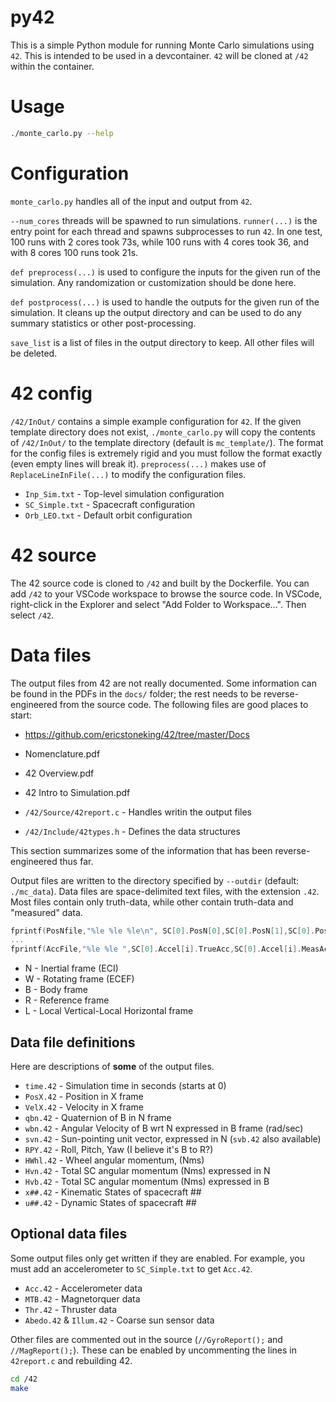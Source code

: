 
# py42

This is a simple Python module for running Monte Carlo simulations using `42`. This is intended to be used in a devcontainer. `42` will be cloned at `/42` within the container.



# Usage

```bash
./monte_carlo.py --help
```



# Configuration

`monte_carlo.py` handles all of the input and output from `42`. 

`--num_cores` threads will be spawned to run simulations. `runner(...)` is the entry point for each thread and spawns subprocesses to run `42`. In one test, 100 runs with 2 cores took 73s, while 100 runs with 4 cores took 36, and with 8 cores 100 runs took 21s.

`def preprocess(...)` is used to configure the inputs for the given run of the simulation. Any randomization or customization should be done here.

`def postprocess(...)` is used to handle the outputs for the given run of the simulation. It cleans up the output directory and can be used to do any summary statistics or other post-processing.

`save_list` is a list of files in the output directory to keep. All other files will be deleted.



# 42 config

`/42/InOut/` contains a simple example configuration for `42`. If the given template directory does not exist, `./monte_carlo.py` will copy the contents of `/42/InOut/` to the template directory (default is `mc_template/`). The format for the config files is extremely rigid and you must follow the format exactly (even empty lines will break it). `preprocess(...)` makes use of `ReplaceLineInFile(...)` to modify the configuration files.

- `Inp_Sim.txt`   - Top-level simulation configuration
- `SC_Simple.txt` - Spacecraft configuration
- `Orb_LEO.txt`   - Default orbit configuration



# 42 source

The 42 source code is cloned to `/42` and built by the Dockerfile. You can add `/42` to your VSCode workspace to browse the source code. In VSCode, right-click in the Explorer and select "Add Folder to Workspace...". Then select `/42`. 



# Data files

The output files from 42 are not really documented. Some information can be found in the PDFs in the `docs/` folder; the rest needs to be reverse-engineered from the source code. 
The following files are good places to start:

- https://github.com/ericstoneking/42/tree/master/Docs

- Nomenclature.pdf
- 42 Overview.pdf
- 42 Intro to Simulation.pdf
- `/42/Source/42report.c` - Handles writin the output files
- `/42/Include/42types.h` - Defines the data structures

This section summarizes some of the information that has been reverse-engineered thus far.

Output files are written to the directory specified by `--outdir` (default: `./mc_data`). Data files are space-delimited text files, with the extension `.42`. Most files contain only truth-data, while other contain truth-data and "measured" data. 

```c
fprintf(PosNfile,"%le %le %le\n", SC[0].PosN[0],SC[0].PosN[1],SC[0].PosN[2]);
...
fprintf(AccFile,"%le %le ",SC[0].Accel[i].TrueAcc,SC[0].Accel[i].MeasAcc);
```

- N - Inertial frame (ECI)
- W - Rotating frame (ECEF)
- B - Body frame
- R - Reference frame
- L - Local Vertical-Local Horizontal frame


## Data file definitions

Here are descriptions of **some** of the output files.

- `time.42` - Simulation time in seconds (starts at 0)
- `PosX.42` - Position in X frame
- `VelX.42` - Velocity in X frame
- `qbn.42`  - Quaternion of B in N frame
- `wbn.42`  - Angular Velocity of B wrt N expressed in B frame (rad/sec)
- `svn.42`  - Sun-pointing unit vector, expressed in N (`svb.42` also available)
- `RPY.42`  - Roll, Pitch, Yaw (I believe it's B to R?)
- `HWhl.42` - Wheel angular momentum, (Nms)
- `Hvn.42`  - Total SC angular momentum (Nms) expressed in N
- `Hvb.42`  - Total SC angular momentum (Nms) expressed in B
- `x##.42`  - Kinematic States of spacecraft ##
- `u##.42`  - Dynamic States of spacecraft ##

## Optional data files

Some output files only get written if they are enabled. For example, you must add an accelerometer to `SC_Simple.txt` to get `Acc.42`.

- `Acc.42` - Accelerometer data
- `MTB.42` - Magnetorquer data
- `Thr.42` - Thruster data
- `Abedo.42` & `Illum.42` - Coarse sun sensor data

Other files are commented out in the source (`//GyroReport();` and `//MagReport();`). These can be enabled by uncommenting the lines in `42report.c` and rebuilding 42.

```bash
cd /42
make
```
